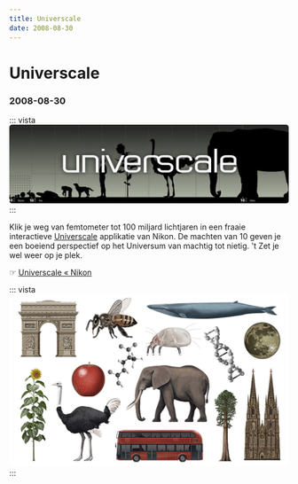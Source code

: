 ```yaml
---
title: Universcale
date: 2008-08-30
---
```


# Universcale
### 2008-08-30

::: vista
<img src="universcale.jpg">
:::

Klik je weg van femtometer tot 100 miljard lichtjaren in een fraaie interactieve [Universcale](http://www.nikon.com/about/feelnikon/universcale/) applikatie van Nikon. De machten van 10 geven je een boeiend perspectief op het Universum van machtig tot nietig. 't Zet je wel weer op je plek.

☞ [Universcale « Nikon](http://www.nikon.com/about/feelnikon/universcale/)

::: vista
<img src="universcale-arc-elephant.jpg">
:::